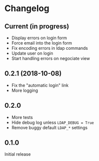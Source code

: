 # Changelog

## Current (in progress)

- Display errors on login form
- Force email into the login form
- Fix encoding errors in ldap commands
- Update user on login
- Start handling errors on negociate view

## 0.2.1 (2018-10-08)

- Fix the "automatic login" link
- More logging

## 0.2.0

- More tests
- Hide debug log unless `LDAP_DEBUG = True`
- Remove buggy default `LDAP_*` settings

## 0.1.0

Initial release
